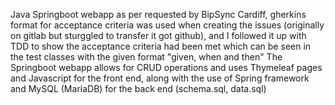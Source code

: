 Java Springboot webapp as per requested by BipSync Cardiff, gherkins format for acceptance criteria was used when creating the issues (originally on gitlab but sturggled to transfer it got github), and I followed it up with TDD to show the acceptance criteria had been met which can be seen in the test classes with the given format "given, when and then"
The Springboot webapp allows for CRUD operations and uses Thymeleaf pages and Javascript for the front end, along with the use of Spring framework and MySQL (MariaDB) for the back end (schema.sql, data.sql) 
